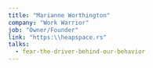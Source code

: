```yaml
---
title: "Marianne Worthington"
company: "Work Warrior"
job: "Owner/Founder"
link: "https:\\heapspace.rs"
talks:
  - fear-the-driver-behind-our-behavior
---
```

